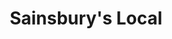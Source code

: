 ---
title: "Sainsbury's Local"
url: /beckenham/sainsburys-local-upper-elmers-end-road/
shop: convenience
---